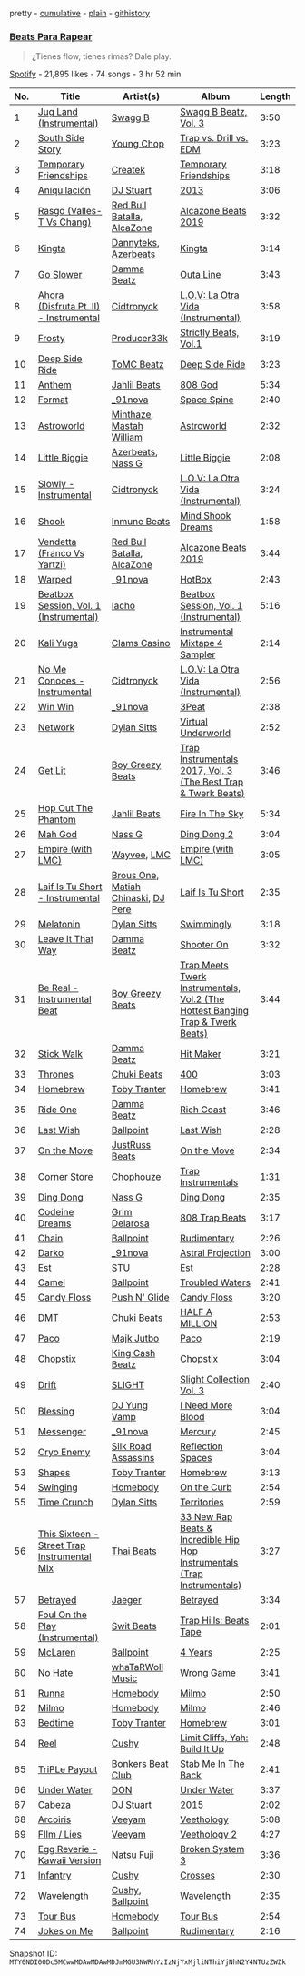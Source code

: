 pretty - [cumulative](/playlists/cumulative/37i9dQZF1DX92t5UjbyVl5.md) - [plain](/playlists/plain/37i9dQZF1DX92t5UjbyVl5) - [githistory](https://github.githistory.xyz/mackorone/spotify-playlist-archive/blob/main/playlists/plain/37i9dQZF1DX92t5UjbyVl5)

### [Beats Para Rapear](https://open.spotify.com/playlist/37i9dQZF1DX92t5UjbyVl5)

> ¿Tienes flow, tienes rimas? Dale play.

[Spotify](https://open.spotify.com/user/spotify) - 21,895 likes - 74 songs - 3 hr 52 min

| No. | Title | Artist(s) | Album | Length |
|---|---|---|---|---|
| 1 | [Jug Land \(Instrumental\)](https://open.spotify.com/track/3e9uxlY1LKd9ph62BenTkA) | [Swagg B](https://open.spotify.com/artist/1cOflD6lP1v0Uuywrt80Iu) | [Swagg B Beatz, Vol\. 3](https://open.spotify.com/album/5PMD85bc1N1pNmXzuLTKof) | 3:50 |
| 2 | [South Side Story](https://open.spotify.com/track/24msFZ8HtIswKkBG41PGS0) | [Young Chop](https://open.spotify.com/artist/5L0n62BVUljSzKMLyMaFHR) | [Trap vs\. Drill vs\. EDM](https://open.spotify.com/album/4qI7qqjmOxfwYpW3YgNqer) | 3:23 |
| 3 | [Temporary Friendships](https://open.spotify.com/track/2z0AcBDTVTHDN4ZzAgzfB7) | [Createk](https://open.spotify.com/artist/4oxzXhEKQCGjVSiHT4UiDf) | [Temporary Friendships](https://open.spotify.com/album/5a9w882iIWGxBmEc1xeO4j) | 3:18 |
| 4 | [Aniquilación](https://open.spotify.com/track/37RzQ9qAoTXpKCcXpTwmsS) | [DJ Stuart](https://open.spotify.com/artist/7aS2yrmVy9YdStiDXluOSE) | [2013](https://open.spotify.com/album/4SdQPykgQkYl23OFIbcGFB) | 3:06 |
| 5 | [Rasgo \(Valles\-T Vs Chang\)](https://open.spotify.com/track/2paSRFDPmbz7zR6pI3tFbA) | [Red Bull Batalla](https://open.spotify.com/artist/3QTFKq177NKtQZoAmlR0VT), [AlcaZone](https://open.spotify.com/artist/15PFXBhOcw5lDbclmmFWLW) | [Alcazone Beats 2019](https://open.spotify.com/album/4AXZOhiaetKRwQEPLQtZrh) | 3:32 |
| 6 | [Kingta](https://open.spotify.com/track/4EwUy1s4RiUfMaxi5iqqLN) | [Dannyteks](https://open.spotify.com/artist/3FghLL9ePSRolWAzQzcc7m), [Azerbeats](https://open.spotify.com/artist/595CdU8Gay4WhfvkmX7w3T) | [Kingta](https://open.spotify.com/album/6RnpBgJlHBszyMdXgz3LXJ) | 3:14 |
| 7 | [Go Slower](https://open.spotify.com/track/3GTULhR5jCPYUP76rg8Hzz) | [Damma Beatz](https://open.spotify.com/artist/00WEbQMBzMtwbccrSjQwhJ) | [Outa Line](https://open.spotify.com/album/0jiFjAVfMeIeahtYFu6BSC) | 3:43 |
| 8 | [Ahora \(Disfruta Pt\. II\) \- Instrumental](https://open.spotify.com/track/5blWCIus5xbP66kunAKq2y) | [Cidtronyck](https://open.spotify.com/artist/4CQCHM6ILHdfaJiIE4guaS) | [L.O.V: La Otra Vida \(Instrumental\)](https://open.spotify.com/album/3yOo3LUo6BkjxuB5Jf8EaM) | 3:58 |
| 9 | [Frosty](https://open.spotify.com/track/2dKPfoHjqpVwHPKhoLueZV) | [Producer33k](https://open.spotify.com/artist/4QXoTMxoCsN0cTUeOFZTIm) | [Strictly Beats, Vol.1](https://open.spotify.com/album/4uKTs1st4A2sOwVsLm4Ayn) | 3:19 |
| 10 | [Deep Side Ride](https://open.spotify.com/track/23jYwABwBBN0nGPk7tjC8M) | [ToMC Beatz](https://open.spotify.com/artist/6TF2oQqLYnYhqJdwQqE0im) | [Deep Side Ride](https://open.spotify.com/album/5k6DxW1GiFoikKCFbjltDp) | 3:23 |
| 11 | [Anthem](https://open.spotify.com/track/3RzP8F3H5Y8S1UevHx24mC) | [Jahlil Beats](https://open.spotify.com/artist/6v6X5pIJyWGrB10C9PZbSj) | [808 God](https://open.spotify.com/album/7A33Kpb1cEZTynfbZXEwnQ) | 5:34 |
| 12 | [Format](https://open.spotify.com/track/1W2919zs8SBCLTrOB1ftQT) | [\_91nova](https://open.spotify.com/artist/0fZYZqIGnT5RimC1YWfWP2) | [Space Spine](https://open.spotify.com/album/49ax7HUaKuueaVtZBkEZD4) | 2:40 |
| 13 | [Astroworld](https://open.spotify.com/track/6CI7qe3gt0IsJIbMt6y3Gm) | [Minthaze](https://open.spotify.com/artist/0GDuz9Xe0BQHtO6uEOHm1v), [Mastah William](https://open.spotify.com/artist/0I4mdhh1hCqjr8w9rIMG9T) | [Astroworld](https://open.spotify.com/album/1CT2ulUX6wFSE5S2js79kj) | 2:32 |
| 14 | [Little Biggie](https://open.spotify.com/track/7nUPCYLMcE8ZLvEnqW5QfO) | [Azerbeats](https://open.spotify.com/artist/595CdU8Gay4WhfvkmX7w3T), [Nass G](https://open.spotify.com/artist/4HVaguMub30IBWNwP1k6WF) | [Little Biggie](https://open.spotify.com/album/1OdSvRcnEDHilSS5u7TPD9) | 2:08 |
| 15 | [Slowly \- Instrumental](https://open.spotify.com/track/4ecPOJbppSjn1CbXk9lXwv) | [Cidtronyck](https://open.spotify.com/artist/4CQCHM6ILHdfaJiIE4guaS) | [L.O.V: La Otra Vida \(Instrumental\)](https://open.spotify.com/album/3yOo3LUo6BkjxuB5Jf8EaM) | 3:24 |
| 16 | [Shook](https://open.spotify.com/track/7uw2RLrljWUpO0eM7lxSIS) | [Inmune Beats](https://open.spotify.com/artist/2QDJbuxkHXoDuwYcC1CBQz) | [Mind Shook Dreams](https://open.spotify.com/album/0g7DUcA4cRwxhYYktCZITL) | 1:58 |
| 17 | [Vendetta \(Franco Vs Yartzi\)](https://open.spotify.com/track/1S9Acpvuiw6GwCfEoQV4Mr) | [Red Bull Batalla](https://open.spotify.com/artist/3QTFKq177NKtQZoAmlR0VT), [AlcaZone](https://open.spotify.com/artist/15PFXBhOcw5lDbclmmFWLW) | [Alcazone Beats 2019](https://open.spotify.com/album/4AXZOhiaetKRwQEPLQtZrh) | 3:44 |
| 18 | [Warped](https://open.spotify.com/track/18ajzwOLRlEbk2XZ1m9hPT) | [\_91nova](https://open.spotify.com/artist/0fZYZqIGnT5RimC1YWfWP2) | [HotBox](https://open.spotify.com/album/4UreQKbk5velOFM4SPBbcB) | 2:43 |
| 19 | [Beatbox Session, Vol\. 1 \(Instrumental\)](https://open.spotify.com/track/2R9I4hiDF2ddQPuD5EsMP4) | [Iacho](https://open.spotify.com/artist/6ybOB74nYTUpM6VGiP1egr) | [Beatbox Session, Vol\. 1 \(Instrumental\)](https://open.spotify.com/album/1ejJmKa7yoCLCMxBBWssoK) | 5:16 |
| 20 | [Kali Yuga](https://open.spotify.com/track/0hkHNlWZYBCOc4BL8jmuuF) | [Clams Casino](https://open.spotify.com/artist/5vSQUyT33qxr1xAX2Tkf3A) | [Instrumental Mixtape 4 Sampler](https://open.spotify.com/album/1GoZjbdEgjuH6XyTBV6XXi) | 2:14 |
| 21 | [No Me Conoces \- Instrumental](https://open.spotify.com/track/1iPEmQm47uDfxGLdZRpWa8) | [Cidtronyck](https://open.spotify.com/artist/4CQCHM6ILHdfaJiIE4guaS) | [L.O.V: La Otra Vida \(Instrumental\)](https://open.spotify.com/album/3yOo3LUo6BkjxuB5Jf8EaM) | 2:56 |
| 22 | [Win Win](https://open.spotify.com/track/1r0pboizjvwNzmFdNZKifh) | [\_91nova](https://open.spotify.com/artist/0fZYZqIGnT5RimC1YWfWP2) | [3Peat](https://open.spotify.com/album/6gAw5IEyOItpm8BW2bZGwe) | 2:38 |
| 23 | [Network](https://open.spotify.com/track/6ERttvrMEpSRpBTasVJy8U) | [Dylan Sitts](https://open.spotify.com/artist/6quCxsPM8fOxowmqOx5j93) | [Virtual Underworld](https://open.spotify.com/album/1dgBG0Rd7O5fpohuXffeuj) | 2:52 |
| 24 | [Get Lit](https://open.spotify.com/track/6tulcEBzx0c13ejb7aswFZ) | [Boy Greezy Beats](https://open.spotify.com/artist/0qAWErVxnWDB1NZUfKYlQz) | [Trap Instrumentals 2017, Vol\. 3 \(The Best Trap & Twerk Beats\)](https://open.spotify.com/album/0pFU7D94RKBwa206Mg6xr2) | 3:46 |
| 25 | [Hop Out The Phantom](https://open.spotify.com/track/4e9lSMiAfuU0oKSG3BKkWy) | [Jahlil Beats](https://open.spotify.com/artist/6v6X5pIJyWGrB10C9PZbSj) | [Fire In The Sky](https://open.spotify.com/album/6Hw0ouzDx7dPtHKrRzqtZk) | 5:34 |
| 26 | [Mah God](https://open.spotify.com/track/4rqpIQZoXj5SUnyD7uVvGS) | [Nass G](https://open.spotify.com/artist/4HVaguMub30IBWNwP1k6WF) | [Ding Dong 2](https://open.spotify.com/album/1HxbGP39aILkb23ue7kA9C) | 3:04 |
| 27 | [Empire \(with LMC\)](https://open.spotify.com/track/2BVo7W60QcDAEv6BnlJEAh) | [Wayvee](https://open.spotify.com/artist/1oX7kWDlraFgbDTrMuwbJb), [LMC](https://open.spotify.com/artist/73xAkxZ3NDbTBri0qmlgPd) | [Empire \(with LMC\)](https://open.spotify.com/album/5E70771EL5frUMY5aOsA1t) | 3:05 |
| 28 | [Laif Is Tu Short \- Instrumental](https://open.spotify.com/track/10W6cSzVxb5Pn17y2Ll90Z) | [Brous One](https://open.spotify.com/artist/1B8h9tQRqagUQ7XcHRvh3k), [Matiah Chinaski](https://open.spotify.com/artist/5vuvIhz2SwFX9sA976g49F), [DJ Pere](https://open.spotify.com/artist/0OHe56BrinIZV4Xqu4EEbP) | [Laif Is Tu Short](https://open.spotify.com/album/3lboE8eK35egnJ9yqkjuMs) | 2:35 |
| 29 | [Melatonin](https://open.spotify.com/track/1FwD8A8BsPqJMg1evVSSGv) | [Dylan Sitts](https://open.spotify.com/artist/6quCxsPM8fOxowmqOx5j93) | [Swimmingly](https://open.spotify.com/album/2aUtBNuH02OQx35zND4PGR) | 3:18 |
| 30 | [Leave It That Way](https://open.spotify.com/track/0n99I1623b6nC4dBfpEljZ) | [Damma Beatz](https://open.spotify.com/artist/00WEbQMBzMtwbccrSjQwhJ) | [Shooter On](https://open.spotify.com/album/0BRRMCcCM2UjEUt0jUPTfQ) | 3:32 |
| 31 | [Be Real \- Instrumental Beat](https://open.spotify.com/track/7zlsRqs2QZho0VEWRmuwoZ) | [Boy Greezy Beats](https://open.spotify.com/artist/0qAWErVxnWDB1NZUfKYlQz) | [Trap Meets Twerk Instrumentals, Vol.2 \(The Hottest Banging Trap & Twerk Beats\)](https://open.spotify.com/album/56Qq2JUTSA6XTNRVPpG2R3) | 3:44 |
| 32 | [Stick Walk](https://open.spotify.com/track/5sTlx9R3c2Ij6wJi2twTeN) | [Damma Beatz](https://open.spotify.com/artist/00WEbQMBzMtwbccrSjQwhJ) | [Hit Maker](https://open.spotify.com/album/3dy5wkC00XcBgM7o6PDMBa) | 3:21 |
| 33 | [Thrones](https://open.spotify.com/track/6YqroNoDYeQAOUMpdmim9M) | [Chuki Beats](https://open.spotify.com/artist/3I2KQWCAh5aOh1YJ62LIlQ) | [400](https://open.spotify.com/album/3tbJ3a9ucUBtqJXYGs9bQg) | 3:03 |
| 34 | [Homebrew](https://open.spotify.com/track/1zED6K2ijowd7PuFPDC5xj) | [Toby Tranter](https://open.spotify.com/artist/6jQ21P9GEZfQf4aOMoTYDj) | [Homebrew](https://open.spotify.com/album/0X1gFljm5ogWpi4CsbBam2) | 3:41 |
| 35 | [Ride One](https://open.spotify.com/track/0D0ok8ZMKVNl3URWx0myWb) | [Damma Beatz](https://open.spotify.com/artist/00WEbQMBzMtwbccrSjQwhJ) | [Rich Coast](https://open.spotify.com/album/3MpXQhHOAJC6oug9XlEyQS) | 3:46 |
| 36 | [Last Wish](https://open.spotify.com/track/0VtanrAoaETJZIbjs0774r) | [Ballpoint](https://open.spotify.com/artist/5vbgY6zVUKz1haJv618QvC) | [Last Wish](https://open.spotify.com/album/3qVv7p85Mh5TAkl78VsSFw) | 2:28 |
| 37 | [On the Move](https://open.spotify.com/track/54T4IsMdTKSQLdYG17DRPx) | [JustRuss Beats](https://open.spotify.com/artist/2T6laBFc8RbTFPy5XnStZU) | [On the Move](https://open.spotify.com/album/6tj1SvmeltaHazOAyDBelm) | 2:34 |
| 38 | [Corner Store](https://open.spotify.com/track/4ktOzLU4TcxzYfQ3AQozYh) | [Chophouze](https://open.spotify.com/artist/05tleZ8NtjaLPU5oJyzR2N) | [Trap Instrumentals](https://open.spotify.com/album/5Az4aia9xInxoFebv6nkSa) | 1:31 |
| 39 | [Ding Dong](https://open.spotify.com/track/0ucX1ciOAwC5Kr7c09JkxB) | [Nass G](https://open.spotify.com/artist/4HVaguMub30IBWNwP1k6WF) | [Ding Dong](https://open.spotify.com/album/3Ousl4VBqQxyN7S3ozoPwm) | 2:35 |
| 40 | [Codeine Dreams](https://open.spotify.com/track/2B49BPh2Lp9NmAYTBb1rgq) | [Grim Delarosa](https://open.spotify.com/artist/6lSDTOz1x7O4VHrWHMBuax) | [808 Trap Beats](https://open.spotify.com/album/2ZUViVT1R1ZJAKZ2NW3oTQ) | 3:17 |
| 41 | [Chain](https://open.spotify.com/track/2lQhmInVkndj39BmwzmI5Y) | [Ballpoint](https://open.spotify.com/artist/5vbgY6zVUKz1haJv618QvC) | [Rudimentary](https://open.spotify.com/album/7H2EfXZ6vwDEcRqg3fWjFy) | 2:26 |
| 42 | [Darko](https://open.spotify.com/track/3MS4AAyJAt918L9Inu1qWh) | [\_91nova](https://open.spotify.com/artist/0fZYZqIGnT5RimC1YWfWP2) | [Astral Projection](https://open.spotify.com/album/7mseTKjXZIIYWtosaNGbSI) | 3:00 |
| 43 | [Est](https://open.spotify.com/track/5ZHXYzPcYWVWLq4oNEtU0A) | [STU](https://open.spotify.com/artist/12rFc3DT9cVWUrbCaVcVHL) | [Est](https://open.spotify.com/album/3Xg9taVuBe1gT3eNxbbCSZ) | 2:28 |
| 44 | [Camel](https://open.spotify.com/track/4JBKucrLb6XKQmQ7gzEj9f) | [Ballpoint](https://open.spotify.com/artist/5vbgY6zVUKz1haJv618QvC) | [Troubled Waters](https://open.spotify.com/album/2049Fl5Meb1WmYLK7Prkpb) | 2:41 |
| 45 | [Candy Floss](https://open.spotify.com/track/0ynQIWhwyphyNNPJ5fHpwT) | [Push N' Glide](https://open.spotify.com/artist/6PSNxYsazdREPJeS9XnUjA) | [Candy Floss](https://open.spotify.com/album/2DjLALxpOC6wDeK26PUgzb) | 3:20 |
| 46 | [DMT](https://open.spotify.com/track/4GZ5wchj0L9I99IGer6dEy) | [Chuki Beats](https://open.spotify.com/artist/3I2KQWCAh5aOh1YJ62LIlQ) | [HALF A MILLION](https://open.spotify.com/album/3AXQUOvSUf9WAib2R3kzDo) | 2:53 |
| 47 | [Paco](https://open.spotify.com/track/3a2nLz2jfjxf5Wj9hOekPJ) | [Majk Jutbo](https://open.spotify.com/artist/3RKi74FYzVb4nyAzheLiUv) | [Paco](https://open.spotify.com/album/1GfyzbJ3IFAHUcAlc2aftg) | 2:19 |
| 48 | [Chopstix](https://open.spotify.com/track/681YQB7wqScmlBH1dXtPsN) | [King Cash Beatz](https://open.spotify.com/artist/4JQ7zuh7G43YdKesMYsUFm) | [Chopstix](https://open.spotify.com/album/0VSmNiH38o6SZI6wbdKu0y) | 3:04 |
| 49 | [Drift](https://open.spotify.com/track/2B4cznRSmbHJlZeAwWRqLi) | [SLIGHT](https://open.spotify.com/artist/0TlnMWv7ZGzqskCKGgKmGI) | [Slight Collection Vol\. 3](https://open.spotify.com/album/2BWV8P20EP6AWlpyKCjrq5) | 2:40 |
| 50 | [Blessing](https://open.spotify.com/track/0GQyzcim1bRFEFdVViFeaS) | [DJ Yung Vamp](https://open.spotify.com/artist/69eIrU4oA3mEHensYx0PWL) | [I Need More Blood](https://open.spotify.com/album/4zsZuNBL95R1KDG5qBY2br) | 3:04 |
| 51 | [Messenger](https://open.spotify.com/track/1qKz2CuPMmdE25ckGZEl2c) | [\_91nova](https://open.spotify.com/artist/0fZYZqIGnT5RimC1YWfWP2) | [Mercury](https://open.spotify.com/album/56Ya5BBZYURMJpPANIb8Yx) | 2:45 |
| 52 | [Cryo Enemy](https://open.spotify.com/track/5mhHijU4zeIYMk2ak6neCh) | [Silk Road Assassins](https://open.spotify.com/artist/3Bwlxe7rFmvWcEkAnA6FRZ) | [Reflection Spaces](https://open.spotify.com/album/4RGmbCeXuM8Wa3n1Z35t5L) | 3:04 |
| 53 | [Shapes](https://open.spotify.com/track/4c54ITAzBHJS3WcYeD2vU8) | [Toby Tranter](https://open.spotify.com/artist/6jQ21P9GEZfQf4aOMoTYDj) | [Homebrew](https://open.spotify.com/album/0X1gFljm5ogWpi4CsbBam2) | 3:13 |
| 54 | [Swinging](https://open.spotify.com/track/54KmYR1hYdaJza6zojmx8V) | [Homebody](https://open.spotify.com/artist/6JHNIy8sGnVh5YrdVVAIuY) | [On the Curb](https://open.spotify.com/album/4fVLKFczoIp7aSDft6717w) | 2:54 |
| 55 | [Time Crunch](https://open.spotify.com/track/0r4MrH7M3vzcnc5vFymQbg) | [Dylan Sitts](https://open.spotify.com/artist/6quCxsPM8fOxowmqOx5j93) | [Territories](https://open.spotify.com/album/0scPscbqvC4mXDqVxLAFEx) | 2:59 |
| 56 | [This Sixteen \- Street Trap Instrumental Mix](https://open.spotify.com/track/33crnWgH6VDNlctnv8s1eK) | [Thai Beats](https://open.spotify.com/artist/3Lhjv0JgyaXDHezrpfEHrk) | [33 New Rap Beats & Incredible Hip Hop Instrumentals \(Trap Instrumentals\)](https://open.spotify.com/album/2XbCqbXirLilDkj0N1gdOn) | 3:27 |
| 57 | [Betrayed](https://open.spotify.com/track/5kgw8iZHZoWf4s1zNTGfla) | [Jaeger](https://open.spotify.com/artist/77PxY9mItIkmEo8D2fbfco) | [Betrayed](https://open.spotify.com/album/5KYKDeDAP4JMprc4CF5yUe) | 3:34 |
| 58 | [Foul On the Play \(Instrumental\)](https://open.spotify.com/track/1VgwQjwnsz3Zil9aCZWuO3) | [Swit Beats](https://open.spotify.com/artist/1IkuvaOCCIpxy5x6Tsjlsh) | [Trap Hills: Beats Tape](https://open.spotify.com/album/0KiG4Ltn4EhBlGqB04O0zL) | 2:01 |
| 59 | [McLaren](https://open.spotify.com/track/6mpABC67wadyf0pFtKPRNW) | [Ballpoint](https://open.spotify.com/artist/5vbgY6zVUKz1haJv618QvC) | [4 Years](https://open.spotify.com/album/3KHjTUhVkXyiB8RiLclf0o) | 2:25 |
| 60 | [No Hate](https://open.spotify.com/track/5otKKNFJZ9uxT2IAVkC9u9) | [whaTaRWoll Music](https://open.spotify.com/artist/1Z7MTyfennQvKU2hxO5KYO) | [Wrong Game](https://open.spotify.com/album/5MMjKLaASf8ah91ou3IRtV) | 3:41 |
| 61 | [Runna](https://open.spotify.com/track/2Y8AxWrUFQP5J1ZTq4jFps) | [Homebody](https://open.spotify.com/artist/6JHNIy8sGnVh5YrdVVAIuY) | [Milmo](https://open.spotify.com/album/3SgeZvDM3tjVRnvZK3mIHU) | 2:50 |
| 62 | [Milmo](https://open.spotify.com/track/0tZk22c7ntLj67xw64lDgs) | [Homebody](https://open.spotify.com/artist/6JHNIy8sGnVh5YrdVVAIuY) | [Milmo](https://open.spotify.com/album/3SgeZvDM3tjVRnvZK3mIHU) | 2:46 |
| 63 | [Bedtime](https://open.spotify.com/track/2QPIe60EWvHIdOkbJdTBW0) | [Toby Tranter](https://open.spotify.com/artist/6jQ21P9GEZfQf4aOMoTYDj) | [Homebrew](https://open.spotify.com/album/0X1gFljm5ogWpi4CsbBam2) | 3:01 |
| 64 | [Reel](https://open.spotify.com/track/5P1yvxHczMSnDDzxqDWipt) | [Cushy](https://open.spotify.com/artist/6L1Baujfn33sG3PXou8n1q) | [Limit Cliffs, Yah: Build It Up](https://open.spotify.com/album/1OUXsPRbiY5kDjY42RU6gm) | 2:48 |
| 65 | [TriPLe Payout](https://open.spotify.com/track/7Cb2kY9lSh2YRG41Y9Wpyg) | [Bonkers Beat Club](https://open.spotify.com/artist/4iOBGfQcQnaCbchbsOdEQx) | [Stab Me In The Back](https://open.spotify.com/album/5zg9ALGvHzw94hrEw4ksNC) | 2:41 |
| 66 | [Under Water](https://open.spotify.com/track/24Yamtuse94VJuL6RUYT95) | [DON](https://open.spotify.com/artist/7dr4zktzekjd26Muk5EanB) | [Under Water](https://open.spotify.com/album/3fyaZbb0MkU2YIcDjyhZbq) | 3:37 |
| 67 | [Cabeza](https://open.spotify.com/track/47D2FAyWyHFueNMTW9IhxN) | [DJ Stuart](https://open.spotify.com/artist/7aS2yrmVy9YdStiDXluOSE) | [2015](https://open.spotify.com/album/0FOIc6fvv9dO2NzqcSjDrS) | 2:02 |
| 68 | [Arcoiris](https://open.spotify.com/track/3sAsUWxVfm8O2d5GKbVeVp) | [Veeyam](https://open.spotify.com/artist/0mUKZR7k8cOSewS6faryVf) | [Veethology](https://open.spotify.com/album/0BOr6CJmrvFCMYbaLsT64E) | 5:08 |
| 69 | [FIlm / Lies](https://open.spotify.com/track/7tXGrt08QDo1Ufa8Jgi9a2) | [Veeyam](https://open.spotify.com/artist/0mUKZR7k8cOSewS6faryVf) | [Veethology 2](https://open.spotify.com/album/0ZMf5mWQFaNASzKWDAOo3a) | 4:27 |
| 70 | [Egg Reverie \- Kawaii Version](https://open.spotify.com/track/59gRUT8dmNBr6VpT2VnBQy) | [Natsu Fuji](https://open.spotify.com/artist/5r2d1vMFtAGUsUOvH6WiSy) | [Broken System 3](https://open.spotify.com/album/0kX19QQvcLt9RR4fWFNPe0) | 3:36 |
| 71 | [Infantry](https://open.spotify.com/track/34PJ1ug5YLbLTykSdpBJf4) | [Cushy](https://open.spotify.com/artist/6L1Baujfn33sG3PXou8n1q) | [Crosses](https://open.spotify.com/album/4AOiQNLpX0gU9yi0MRvZg0) | 2:30 |
| 72 | [Wavelength](https://open.spotify.com/track/5Mu3qt7YRkWPFYJ3QBogBj) | [Cushy](https://open.spotify.com/artist/6L1Baujfn33sG3PXou8n1q), [Ballpoint](https://open.spotify.com/artist/5vbgY6zVUKz1haJv618QvC) | [Wavelength](https://open.spotify.com/album/6v9oG06XUfrcpZTSkJSazR) | 2:35 |
| 73 | [Tour Bus](https://open.spotify.com/track/4rcHftFyDKbrf6IcTyfhRJ) | [Homebody](https://open.spotify.com/artist/6JHNIy8sGnVh5YrdVVAIuY) | [Tour Bus](https://open.spotify.com/album/7pCW7yDNvN39iQaHZHYBrq) | 2:54 |
| 74 | [Jokes on Me](https://open.spotify.com/track/4k4QnjkHrlOrMF08lpk09H) | [Ballpoint](https://open.spotify.com/artist/5vbgY6zVUKz1haJv618QvC) | [Rudimentary](https://open.spotify.com/album/7H2EfXZ6vwDEcRqg3fWjFy) | 2:16 |

Snapshot ID: `MTY0NDI0ODc5MCwwMDAwMDAwMDJmMGU3NWRhYzIzNjYxMjliNThiYjNhN2Y4NTUzZWZk`
